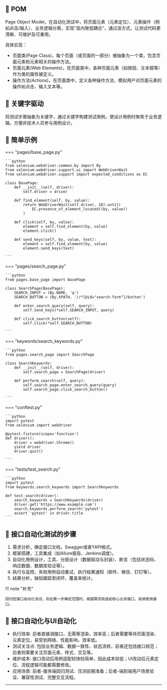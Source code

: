 ## 📌 POM

Page Object Model，在自动化测试中，将页面元素（元素定位）、元素操作（例如点击/输入）、业务逻辑分离，实现“高内聚低耦合”，通过该方式，让测试代码更清晰、可维护及可重用。

具体实现：

* 页面类(Page Class)，每个页面（或页面的一部分）被抽象为一个类，包含页面元素和元素相关的操作方法。
* 页面元素(Web Elements)，在页面类中，各种页面元素（如按钮、文本框等）作为类的属性被定义。
* 操作方法(Actions)，在页面类中，定义各种操作方法，模拟用户对页面元素的操作如点击、输入文本等。

## 📌 关键字驱动

将测试步骤抽象为关键字，通过关键字构建测试用例，使设计用例时聚焦于业务逻辑，方便非技术人员参与用例设计。

## 📌 简单示例

=== "pages/base_page.py"

    ```python
    from selenium.webdriver.common.by import By
    from selenium.webdriver.support.ui import WebDriverWait
    from selenium.webdriver.support import expected_conditions as EC
    
    class BasePage:
        def __init__(self, driver):
            self.driver = driver
    
        def find_element(self, by, value):
            return WebDriverWait(self.driver, 10).until(
                EC.presence_of_element_located((by, value))
            )
    
        def click(self, by, value):
            element = self.find_element(by, value)
            element.click()
    
        def send_keys(self, by, value, text):
            element = self.find_element(by, value)
            element.send_keys(text)
    
    ```

=== "pages/search_page.py"

    ```python
    from pages.base_page import BasePage
    
    class SearchPage(BasePage):
        SEARCH_INPUT = (By.NAME, 'q')
        SEARCH_BUTTON = (By.XPATH, '//*[@id="search-form"]/button')
    
        def enter_search_query(self, query):
            self.send_keys(*self.SEARCH_INPUT, query)
    
        def click_search_button(self):
            self.click(*self.SEARCH_BUTTON)
    
    ```

=== "keywords/search_keywords.py"

    ```python
    from pages.search_page import SearchPage
    
    class SearchKeywords:
        def __init__(self, driver):
            self.search_page = SearchPage(driver)
    
        def perform_search(self, query):
            self.search_page.enter_search_query(query)
            self.search_page.click_search_button()

    ```

=== "conftest.py"

    ```python
    import pytest
    from selenium import webdriver
    
    @pytest.fixture(scope='function')
    def driver():
        driver = webdriver.Chrome()
        yield driver
        driver.quit()
    
    ```

=== "tests/test_search.py"

    ```python
    import pytest
    from keywords.search_keywords import SearchKeywords
    
    def test_search(driver):
        search_keywords = SearchKeywords(driver)
        driver.get('https://www.example.com')
        search_keywords.perform_search('pytest')
        assert 'pytest' in driver.title
    ```

## 📌 接口自动化测试的步骤

1. 需求分析，确定接口文档，Swagger或者YAPI格式。
2. 框架搭建，工具集成（如Allure报告、Jenkins调度）。
3. 自动化用例设计，工具、分层设计（数据驱动与封装）、断言（包括状态码、响应数据、数据库验证等）。
4. 执行与监控，失败用例自动重试、执行结果通知（邮件、微信、钉钉等）。
5. 结果分析，缺陷跟踪至闭环、覆盖率统计。

!!! note "补充"

    回归性接口自动化测试，则在第一步确定范围时，根据需求挑选如核心业务接口、高频使用接口。

## 📌 接口自动化与UI自动化

* 执行效率: 前者直接调接口，无需等渲染，效率高；后者需要等待页面渲染、元素定位，易受到网络、性能影响，效率低。
* 测试关注点: 包括业务逻辑、数据一致性、状态流转，前者还包括接口规范；后者则需要关注页面元素、样式、交互等。
* 维护成本: 接口改动后用例适配较快较简单，因此成本较低；UI改动后元素定位、流程逻辑可能都需要修改。
* 应用场景: 前者-服务端回归测试、压测前期准备；后者-端到端用户场景验证、兼容性测试、完整交互流程。

---